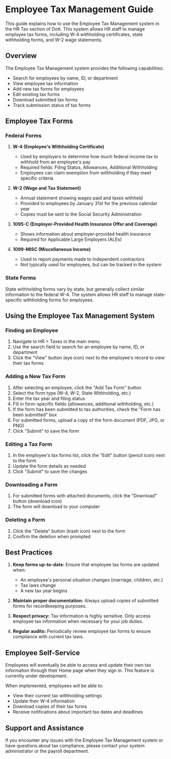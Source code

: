 # Employee Tax Management Guide

This guide explains how to use the Employee Tax Management system in the HR Tax section of Dott. This system allows HR staff to manage employee tax forms, including W-4 withholding certificates, state withholding forms, and W-2 wage statements.

## Overview

The Employee Tax Management system provides the following capabilities:

- Search for employees by name, ID, or department
- View employee tax information
- Add new tax forms for employees
- Edit existing tax forms
- Download submitted tax forms
- Track submission status of tax forms

## Employee Tax Forms

### Federal Forms

1. **W-4 (Employee's Withholding Certificate)**
   - Used by employers to determine how much federal income tax to withhold from an employee's pay
   - Required fields: Filing Status, Allowances, Additional Withholding
   - Employees can claim exemption from withholding if they meet specific criteria

2. **W-2 (Wage and Tax Statement)**
   - Annual statement showing wages paid and taxes withheld
   - Provided to employees by January 31st for the previous calendar year
   - Copies must be sent to the Social Security Administration

3. **1095-C (Employer-Provided Health Insurance Offer and Coverage)**
   - Shows information about employer-provided health insurance
   - Required for Applicable Large Employers (ALEs)

4. **1099-MISC (Miscellaneous Income)**
   - Used to report payments made to independent contractors
   - Not typically used for employees, but can be tracked in the system

### State Forms

State withholding forms vary by state, but generally collect similar information to the federal W-4. The system allows HR staff to manage state-specific withholding forms for employees.

## Using the Employee Tax Management System

### Finding an Employee

1. Navigate to HR > Taxes in the main menu
2. Use the search field to search for an employee by name, ID, or department
3. Click the "View" button (eye icon) next to the employee's record to view their tax forms

### Adding a New Tax Form

1. After selecting an employee, click the "Add Tax Form" button
2. Select the form type (W-4, W-2, State Withholding, etc.)
3. Enter the tax year and filing status
4. Fill in form-specific fields (allowances, additional withholding, etc.)
5. If the form has been submitted to tax authorities, check the "Form has been submitted" box
6. For submitted forms, upload a copy of the form document (PDF, JPG, or PNG)
7. Click "Submit" to save the form

### Editing a Tax Form

1. In the employee's tax forms list, click the "Edit" button (pencil icon) next to the form
2. Update the form details as needed
3. Click "Submit" to save the changes

### Downloading a Form

1. For submitted forms with attached documents, click the "Download" button (download icon)
2. The form will download to your computer

### Deleting a Form

1. Click the "Delete" button (trash icon) next to the form
2. Confirm the deletion when prompted

## Best Practices

1. **Keep forms up-to-date:** Ensure that employee tax forms are updated when:
   - An employee's personal situation changes (marriage, children, etc.)
   - Tax laws change
   - A new tax year begins

2. **Maintain proper documentation:** Always upload copies of submitted forms for recordkeeping purposes.

3. **Respect privacy:** Tax information is highly sensitive. Only access employee tax information when necessary for your job duties.

4. **Regular audits:** Periodically review employee tax forms to ensure compliance with current tax laws.

## Employee Self-Service

Employees will eventually be able to access and update their own tax information through their Home page when they sign in. This feature is currently under development.

When implemented, employees will be able to:
- View their current tax withholding settings
- Update their W-4 information
- Download copies of their tax forms
- Receive notifications about important tax dates and deadlines

## Support and Assistance

If you encounter any issues with the Employee Tax Management system or have questions about tax compliance, please contact your system administrator or the payroll department.